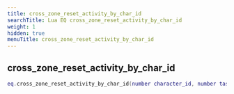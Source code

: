 ```yaml
---
title: cross_zone_reset_activity_by_char_id
searchTitle: Lua EQ cross_zone_reset_activity_by_char_id
weight: 1
hidden: true
menuTitle: cross_zone_reset_activity_by_char_id
---
```

## cross_zone_reset_activity_by_char_id
```lua
eq.cross_zone_reset_activity_by_char_id(number character_id, number task_id, number activity_id) -- void
```